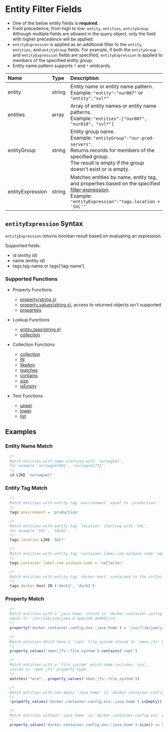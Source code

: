 # Entity Filter Fields

* One of the below entity fields is **required**.
* Field precedence, from high to low: `entity`, `entities`, `entityGroup`. Although multiple fields are allowed in the query object, only the field with higher precedence will be applied.
* `entityExpression` is applied as an additional filter to the `entity`, `entities`, and `entityGroup` fields. For example, if both the `entityGroup` and `entityExpression` fields are specified, `entityExpression` is applied to members of the specified entity group.
* Entity name pattern supports `?` and `*` wildcards.

| **Name**  | **Type** | **Description**  |
|:---|:---|:---|
| entity   | string | Entity name or entity name pattern.<br>Example: `"entity":"nur007"` or `"entity":"svl*"` |
| entities | array | Array of entity names or entity name patterns.<br>Example: `"entities":["nur007", "nur010", "svl*"]`|
| entityGroup | string | Entity group name. <br>Example: `"entityGroup":"nur-prod-servers"`.<br>Returns records for members of the specified group.<br>The result is empty if the group doesn't exist or is empty.|
| entityExpression | string | Matches entities by name, entity tag, and properties based on the specified [filter expression](#entityexpression-syntax). <br>Example: `"entityExpression":"tags.location = 'SVL'"`  |

## `entityExpression` Syntax

`entityExpression` returns boolean result based on evaluating an expression.

Supported fields:

* id (entity id)
* name (entity id)
* tags.tag-name or tags['tag-name']

### Supported Functions

* Property Functions

   * [property(string s)](../../rule-engine/functions-property.md#property)
   * [property_values(string s)](../../rule-engine/functions-property.md#property_values), access to returned objects isn't supported
   * [properties](./series/examples/query-entity-expr-entity-properties.md#description)

* Lookup Functions

   * [entity_tags(string e)](../../rule-engine/functions-lookup.md#entity_tags)
   * [collection](../../rule-engine/functions-lookup.md#collection)
   
* Collection Functions

   * [collection](../../rule-engine/functions-collection.md#collection)
   * [IN](../../rule-engine/functions-collection.md#in)
   * [likeAny](../../rule-engine/functions-collection.md#likeany)
   * [matches](../../rule-engine/functions-collection.md#matches)
   * [contains](../../rule-engine/functions-collection.md#contains)
   * [size](../../rule-engine/functions-collection.md#size)
   * [isEmpty](../../rule-engine/functions-collection.md#isempty)
  
* Text Functions

   * [upper](../../rule-engine/functions-collection.md#upper)
   * [lower](../../rule-engine/functions-collection.md#lower)
   * [list](../../rule-engine/functions-collection.md#list)
   
## Examples

### Entity Name Match

```javascript
  /*
  Match entities with name starting with 'nurswgvml', 
  for example 'nurswgvml001', 'nurswgvml772'.
  */
  id LIKE 'nurswgvml*'
```

### Entity Tag Match

```javascript
  /*
  Match entities with entity tag 'environment' equal to 'production'.
  */
  tags.environment = 'production'

  /*
  Match entities with entity tag 'location' starting with 'SVL', 
  for example 'SVL', 'SVL02'.
  */
  tags.location LIKE 'SVL*'

  /*
  Match entities with entity tag 'container_label.com.axibase.code' equal to 'collector'.
  */
  tags.container_label.com.axibase.code = 'collector'

  /*
  Match entities with entity tag 'docker-host' contained in the collection.
  */
  tags.docker-host IN ('dock1', 'dock2')
```

### Property Match

```javascript
  /*
  Match entities with a 'java_home' stored in 'docker.container.config.env' 
  equal to '/usr/lib/jvm/java-8-openjdk-amd64/jre'.
  */
  property('docker.container.config.env::java_home') = '/usr/lib/jvm/java-8-openjdk-amd64/jre'
  
  /*
  Match entities which have a '/opt' file_system stored in 'nmon.jfs' property type.
  */
  property_values('nmon.jfs::file_system').contains('/opt')

  /*
  Match entities with a 'file_system' which name includes 'ora', 
  stored in 'nmon.jfs' property type.
  */
  matches('*ora*', property_values('nmon.jfs::file_system'))

  /*
  Match entities with non-empty 'java_home' in 'docker.container.config.env' property type.
  */
  !property_values('docker.container.config.env::java_home').isEmpty()

  /*
  Match entities without 'java_home' in 'docker.container.config.env' property type.
  */
  property_values('docker.container.config.env::java_home').size() == 0
```
